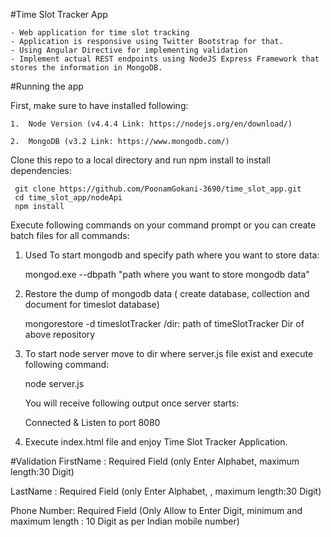 #Time Slot Tracker App

	- Web application for time slot tracking
	- Application is responsive using Twitter Bootstrap for that.
	- Using Angular Directive for implementing validation
	- Implement actual REST endpoints using NodeJS Express Framework that stores the information in MongoDB. 

#Running the app

First, make sure to have installed following:


	1.	Node Version (v4.4.4 Link: https://nodejs.org/en/download/)
	
	2.	MongoDB (v3.2 Link: https://www.mongodb.com/)

Clone this repo to a local directory and run npm install to install dependencies:

	 git clone https://github.com/PoonamGokani-3690/time_slot_app.git
	 cd time_slot_app/nodeApi
	 npm install

Execute following commands on your command prompt or you can create batch files for all commands:


1. Used To start mongodb and specify path where you want to store data:

	mongod.exe --dbpath "path where you want to store mongodb data" 

2. Restore the dump of mongodb data ( create database, collection and document for timeslot database)

	mongorestore -d timeslotTracker /dir: path of timeSlotTracker Dir of above repository

3. To start node server move to dir where server.js file exist and execute following command:

	node server.js

	You will receive following output once server starts:
	
	Connected & Listen to port 8080

4. Execute index.html file and enjoy Time Slot Tracker Application.

#Validation
FirstName : Required Field (only Enter Alphabet, maximum length:30 Digit)

LastName : Required Field (only Enter Alphabet, , maximum length:30 Digit)

Phone Number: Required Field (Only Allow to Enter Digit, minimum and maximum length : 10 Digit as per Indian mobile number)



